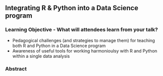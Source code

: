 ## Integrating R & Python into a Data Science program

### Learning Objective - What will attendees learn from your talk?

- Pedagogical challenges (and strategies to manage them) for teaching both R and Python in a Data Science program
- Awareness of useful tools for working harmonioulsy with R and Python within a single data analysis

### Abstract

